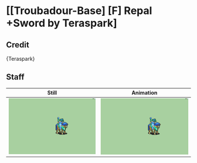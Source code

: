 # [\[Troubadour-Base\] \[F\] Repal +Sword by Teraspark]

## Credit

{Teraspark}
	
## Staff

| Still | Animation |
| :---: | :-------: |
| ![Staff still](./Staff_000.png) | ![Staff animation](./Staff.gif) |
